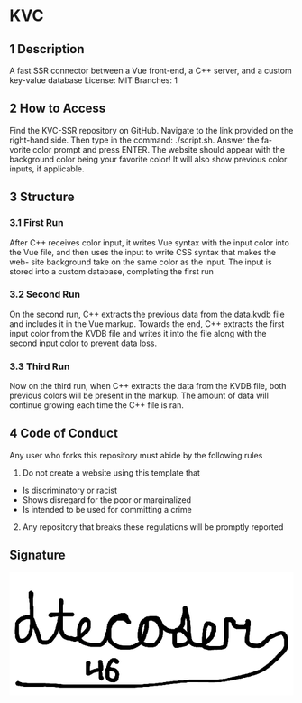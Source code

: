 # KVC

## 1 Description
A fast SSR connector between a Vue front-end, a
C++ server, and a custom key-value database
License: MIT
Branches: 1
## 2 How to Access
Find the KVC-SSR repository on GitHub. Navigate
to the link provided on the right-hand side. Then
type in the command: ./script.sh. Answer the fa-
vorite color prompt and press ENTER. The website
should appear with the background color being your
favorite color! It will also show previous color inputs,
if applicable.
## 3 Structure
### 3.1 First Run
After C++ receives color input, it writes Vue syntax
with the input color into the Vue file, and then uses
the input to write CSS syntax that makes the web-
site background take on the same color as the input.
The input is stored into a custom database,
completing the first run
### 3.2 Second Run
On the second run, C++ extracts the previous data
from the data.kvdb file and includes it in the Vue
markup. Towards the end, C++ extracts the first
input color from the KVDB file and writes it into the
file along with the second input color to prevent data
loss.

### 3.3 Third Run
Now on the third run, when C++ extracts the data
from the KVDB file, both previous colors will be
present in the markup. The amount of data will continue 
growing each time the C++ file is ran.

## 4 Code of Conduct
Any user who forks this repository must abide by the
following rules
1. Do not create a website using this template that
- Is discriminatory or racist
- Shows disregard for the poor or marginalized
- Is intended to be used for committing a crime
2. Any repository that breaks these regulations will
be promptly reported

## Signature
![signature](sig.png)
